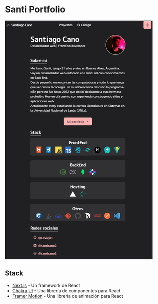 # Santi Portfolio

[]()

![Foto](./doc/1.png)

## Stack

- [Next.js](https://nextjs.org/) - Un framework de React
- [Chakra UI](https://chakra-ui.com/) - Una librería de componentes para React
- [Framer Motion](https://www.framer.com/motion/) - Una librería de animación para React
